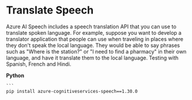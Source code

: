 # Translate Speech
Azure AI Speech includes a speech translation API that you can use to translate spoken language. For example, suppose you want to develop a translator application that people can use when traveling in places where they don't speak the local language. They would be able to say phrases such as "Where is the station?" or "I need to find a pharmacy" in their own language, and have it translate them to the local language. Testing with Spanish, French and Hindi.

 **Python**

    ```
    pip install azure-cognitiveservices-speech==1.30.0
